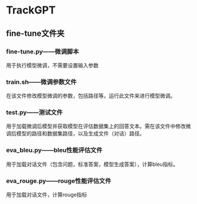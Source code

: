 # TrackGPT

## fine-tune文件夹

### fine-tune.py——微调脚本

用于执行模型微调，不需要设置输入参数

### train.sh——微调参数文件

在该文件修改模型微调的参数，包括路径等。运行此文件来进行模型微调。

### test.py——测试文件

用于加载微调后模型并获取模型在评估数据集上的回答文本。需在该文件中修改微调后模型的路径和数据集路径，以及生成文件（对话）路径。

### eva_bleu.py——bleu性能评估文件

用于加载对话文件（包含问题，标准答案，模型生成答案），计算bleu指标。

### eva_rouge.py——rouge性能评估文件

用于加载对话文件，计算rouge指标
